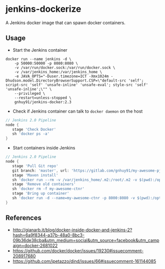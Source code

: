 # jenkins-dockerize
A Jenkins docker image that can spawn docker containers.

## Usage
- Start the Jenkins container
```console
docker run --name jenkins -d \
    -p 50000:50000 -p 8080:8080 \
    -v /var/run/docker.sock:/var/run/docker.sock \
    -v /var/jenkins_home:/var/jenkins_home \
    -e JAVA_OPTS="-Duser.timezone=ICT -Xmx1024m -Dhudson.model.DirectoryBrowserSupport.CSP=\"default-src 'self'; script-src 'self' 'unsafe-inline' 'unsafe-eval'; style-src 'self' 'unsafe-inline';\"" \
    --privileged \
    --restart=unless-stopped \
    gnhuy91/jenkins-docker:2.3
```

- Check if Jenkins container can talk to `docker daemon` on the host
```groovy
// Jenkins 2.0 Pipeline
node {
   stage 'Check Docker'
   sh 'docker ps -a'
}
```

- Start containers inside Jenkins
```groovy
// Jenkins 2.0 Pipeline
node {
   stage 'Pull Git repo'
   git branch: 'master', url: 'https://gitlab.com/gnhuy91/my-awesome-pj.git'
   stage 'Maven install'
   sh 'docker run --rm -v /var/jenkins_home/.m2:/root/.m2 -v $(pwd):/opt maven:3.3.9-jdk-8 bash -c "cd /opt && mvn clean install -DskipITs"'
   stage 'Remove old containers'
   sh 'docker rm -f my-awesome-ctnr'
   stage 'Bring up container'
   sh 'docker run -d --name=my-awesome-ctnr -p 8000:8080 -v $(pwd):/opt java:8 bash -c "ls /opt/my-awesome-pj/target/my-awesome-pj-*.jar | xargs java -jar"'
}

```

## References
- http://gianarb.it/blog/docker-inside-docker-and-jenkins-2?hash=6a9f8344-a37b-48a0-8bc3-09b36de38cba&utm_medium=social&utm_source=facebook&utm_campaign=docker-2681022
- https://github.com/docker/docker/issues/19230#issuecomment-208917680
- https://github.com/jpetazzo/dind/issues/66#issuecomment-161144085
